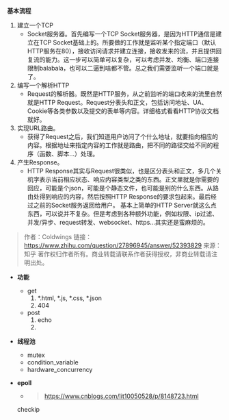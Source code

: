 **基本流程**
1. 建立一个TCP
   - Socket服务器。首先编写一个TCP Socket服务器，是因为HTTP通信是建立在TCP Socket基础上的。所要做的工作就是监听某个指定端口（默认HTTP服务在80），接收访问请求并建立连接，接收发来的流，并且提供回复流的能力。这一步可以简单可以复杂，可以考虑并发、均衡、端口连接限制balabala，也可以二逼到啥都不管。总之我们需要监听一个端口就是了。
2. 编写一个解析HTTP 
   - Request的解析器。既然是HTTP服务，从之前监听的端口收来的流里自然就是HTTP Request。Request分表头和正文，包括访问地址、UA、Cookie等各类参数以及提交的表单等内容。详细格式看看HTTP协议文档就好。
3. 实现URL路由。
   - 获得了Request之后，我们知道用户访问了个什么地址，就要指向相应的内容。根据地址来指定内容的工作就是路由，把不同的路径交给不同的程序（函数、脚本…）处理。
4. 产生Response。
   - HTTP Response其实与Request很类似，也是区分表头和正文，多几个关机字表示当前相应状态、响应内容类型之类的东西。正文里就是你需要的回应，可能是个json，可能是个静态文件，也可能是别的什么东西。从路由处得到响应的内容，然后按照HTTP Response的要求包起来。最后经过之前的Socket服务返回给用户。
基本上简单的HTTP Server就这么点东西，可以说并不复杂。但是考虑到各种额外功能，例如权限、ip过滤、并发/异步、request转发、websocket、https…其实还是蛮麻烦的。
> 作者：Coldwings
> 链接：https://www.zhihu.com/question/27896945/answer/52393829
> 来源：知乎
> 著作权归作者所有。商业转载请联系作者获得授权，非商业转载请注明出处。

- **功能**
  - get
    1. *.html, *.js, *.css, *.json
    2. 404
  - post
    1. echo
    2.  

- **线程池**
  - mutex
  - condition_variable
  - hardware_concurrency

- **epoll**
  - > https://www.cnblogs.com/lit10050528/p/8148723.html

  checkip
  